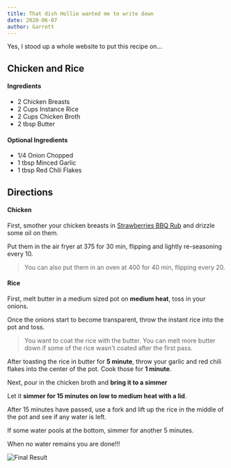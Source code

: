 ```yaml
---
title: That dish Hollie wanted me to write down
date: 2020-06-07
author: Garrett
---
```


Yes, I stood up a whole website to put this recipe on... 

## Chicken and Rice

#### Ingredients
* 2 Chicken Breasts
* 2 Cups Instance Rice
* 2 Cups Chicken Broth
* 2 tbsp Butter

#### Optional Ingredients
* 1/4 Onion Chopped
* 1 tbsp Minced Garlic
* 1 tbsp Red Chili Flakes

## Directions

#### Chicken

First, smother your chicken breasts in [Strawberries BBQ Rub](http://store.strawsbbq.com/) and drizzle some oil on them.

Put them in the air fryer at 375 for 30 min, flipping and lightly re-seasoning every 10.
> You can also put them in an oven at 400 for 40 min, flipping every 20.

#### Rice
First, melt butter in a medium sized pot on **medium heat**, toss in your onions.

Once the onions start to become transparent, throw the instant rice into the pot and toss.

> You want to coat the rice with the butter.
> You can melt more butter down if some of the rice wasn't coated after the first pass.

After toasting the rice in butter for **5 minute**, throw your garlic and red chili flakes into the center of the pot. Cook those for **1 minute**.

Next, pour in the chicken broth and **bring it to a simmer**

Let it **simmer for 15 minutes on low to medium heat with a lid**.

After 15 minutes have passed, use a fork and lift up the rice in the middle of the pot and see if any water is left.

If some water pools at the bottom, simmer for another 5 minutes.

When no water remains you are done!!!

![Final Result](/chicken_rice.png)